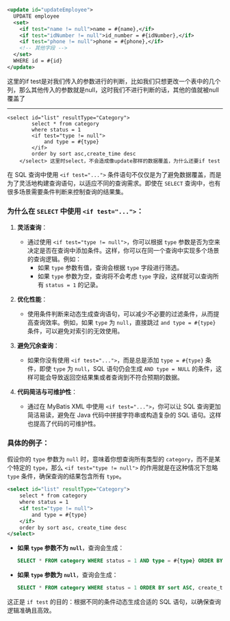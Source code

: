 ```xml
<update id="updateEmployee">
  UPDATE employee
  <set>
    <if test="name != null">name = #{name},</if>
    <if test="idNumber != null">id_number = #{idNumber},</if>
    <if test="phone != null">phone = #{phone},</if>
    <!-- 其他字段 -->
  </set>
  WHERE id = #{id}
</update>
```

这里的if test是对我们传入的参数进行的判断，比如我们只想更改一个表中的几个列，那么其他传入的参数就是null，这时我们不进行判断的话，其他的值就被null覆盖了





---



```
<select id="list" resultType="Category">
        select * from category
        where status = 1
        <if test="type != null">
            and type = #{type}
        </if>
        order by sort asc,create_time desc
    </select> 这里时select，不会造成像update那样的数据覆盖，为什么还要if test
```

在 SQL 查询中使用 `<if test="...">` 条件语句不仅仅是为了避免数据覆盖，而是为了灵活地构建查询语句，以适应不同的查询需求。即使在 `SELECT` 查询中，也有很多场景需要条件判断来控制查询的结果集。

### 为什么在 `SELECT` 中使用 `<if test="...">`：

1. **灵活查询**：
   - 通过使用 `<if test="type != null">`，你可以根据 `type` 参数是否为空来决定是否在查询中添加条件。这样，你可以在同一个查询中实现多个场景的查询逻辑。例如：
     - 如果 `type` 参数有值，查询会根据 `type` 字段进行筛选。
     - 如果 `type` 参数为空，查询将不会考虑 `type` 字段，这样就可以查询所有 `status = 1` 的记录。

2. **优化性能**：
   - 使用条件判断来动态生成查询语句，可以减少不必要的过滤条件，从而提高查询效率。例如，如果 `type` 为 `null`，直接跳过 `and type = #{type}` 条件，可以避免对索引的无效使用。

3. **避免冗余查询**：
   - 如果你没有使用 `<if test="...">`，而是总是添加 `type = #{type}` 条件，即使 `type` 为 `null`，SQL 语句仍会生成 `AND type = NULL` 的条件，这样可能会导致返回空结果集或者查询到不符合预期的数据。

4. **代码简洁与可维护性**：
   - 通过在 MyBatis XML 中使用 `<if test="...">`，你可以让 SQL 查询更加简洁易读，避免在 Java 代码中拼接字符串或构造复杂的 SQL 语句。这样也提高了代码的可维护性。

### 具体的例子：
假设你的 `type` 参数为 `null` 时，意味着你想查询所有类型的 `category`，而不是某个特定的 `type`，那么 `<if test="type != null">` 的作用就是在这种情况下忽略 `type` 条件，确保查询的结果包含所有 `type`。

```xml
<select id="list" resultType="Category">
    select * from category
    where status = 1
    <if test="type != null">
        and type = #{type}
    </if>
    order by sort asc, create_time desc
</select>
```

- **如果 `type` 参数不为 `null`**，查询会生成：
  ```sql
  SELECT * FROM category WHERE status = 1 AND type = #{type} ORDER BY sort ASC, create_time DESC;
  ```

- **如果 `type` 参数为 `null`**，查询会生成：
  ```sql
  SELECT * FROM category WHERE status = 1 ORDER BY sort ASC, create_time DESC;
  ```

这正是 `if test` 的目的：根据不同的条件动态生成合适的 SQL 语句，以确保查询逻辑准确且高效。